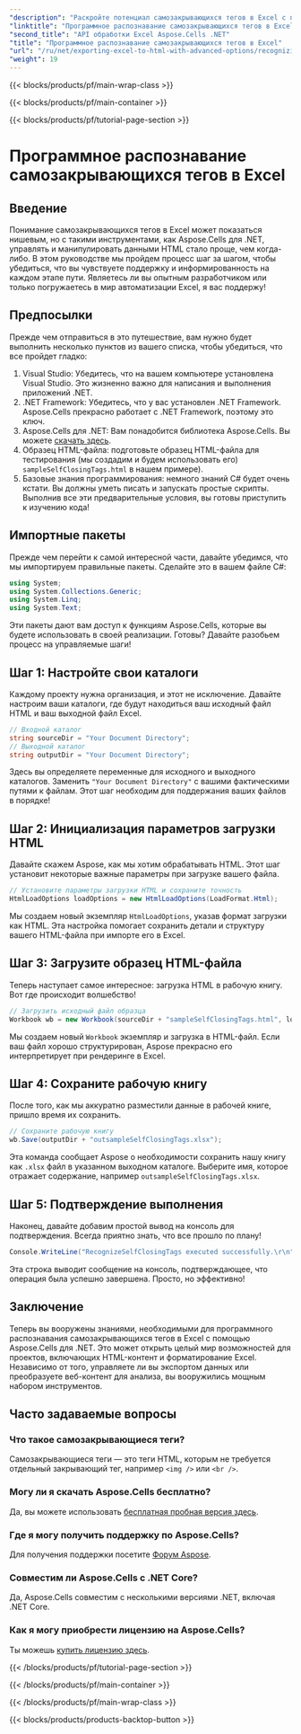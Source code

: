 ```yaml
---
"description": "Раскройте потенциал самозакрывающихся тегов в Excel с помощью нашего пошагового руководства с использованием Aspose.Cells для .NET."
"linktitle": "Программное распознавание самозакрывающихся тегов в Excel"
"second_title": "API обработки Excel Aspose.Cells .NET"
"title": "Программное распознавание самозакрывающихся тегов в Excel"
"url": "/ru/net/exporting-excel-to-html-with-advanced-options/recognizing-self-closing-tags/"
"weight": 19
---
```


{{< blocks/products/pf/main-wrap-class >}}

{{< blocks/products/pf/main-container >}}

{{< blocks/products/pf/tutorial-page-section >}}

# Программное распознавание самозакрывающихся тегов в Excel

## Введение
Понимание самозакрывающихся тегов в Excel может показаться нишевым, но с такими инструментами, как Aspose.Cells для .NET, управлять и манипулировать данными HTML стало проще, чем когда-либо. В этом руководстве мы пройдем процесс шаг за шагом, чтобы убедиться, что вы чувствуете поддержку и информированность на каждом этапе пути. Являетесь ли вы опытным разработчиком или только погружаетесь в мир автоматизации Excel, я вас поддержу!
## Предпосылки
Прежде чем отправиться в это путешествие, вам нужно будет выполнить несколько пунктов из вашего списка, чтобы убедиться, что все пройдет гладко:
1. Visual Studio: Убедитесь, что на вашем компьютере установлена Visual Studio. Это жизненно важно для написания и выполнения приложений .NET.
2. .NET Framework: Убедитесь, что у вас установлен .NET Framework. Aspose.Cells прекрасно работает с .NET Framework, поэтому это ключ.
3. Aspose.Cells для .NET: Вам понадобится библиотека Aspose.Cells. Вы можете [скачать здесь](https://releases.aspose.com/cells/net/).
4. Образец HTML-файла: подготовьте образец HTML-файла для тестирования (мы создадим и будем использовать его) `sampleSelfClosingTags.html` в нашем примере).
5. Базовые знания программирования: немного знаний C# будет очень кстати. Вы должны уметь писать и запускать простые скрипты.
Выполнив все эти предварительные условия, вы готовы приступить к изучению кода!
## Импортные пакеты
Прежде чем перейти к самой интересной части, давайте убедимся, что мы импортируем правильные пакеты. Сделайте это в вашем файле C#:
```csharp
using System;
using System.Collections.Generic;
using System.Linq;
using System.Text;
```
Эти пакеты дают вам доступ к функциям Aspose.Cells, которые вы будете использовать в своей реализации. Готовы? Давайте разобьем процесс на управляемые шаги!
## Шаг 1: Настройте свои каталоги
Каждому проекту нужна организация, и этот не исключение. Давайте настроим ваши каталоги, где будут находиться ваш исходный файл HTML и ваш выходной файл Excel.
```csharp
// Входной каталог
string sourceDir = "Your Document Directory";
// Выходной каталог
string outputDir = "Your Document Directory";
```
Здесь вы определяете переменные для исходного и выходного каталогов. Заменить `"Your Document Directory"` с вашими фактическими путями к файлам. Этот шаг необходим для поддержания ваших файлов в порядке!
## Шаг 2: Инициализация параметров загрузки HTML
Давайте скажем Aspose, как мы хотим обрабатывать HTML. Этот шаг установит некоторые важные параметры при загрузке вашего файла.
```csharp
// Установите параметры загрузки HTML и сохраните точность
HtmlLoadOptions loadOptions = new HtmlLoadOptions(LoadFormat.Html);
```
Мы создаем новый экземпляр `HtmlLoadOptions`, указав формат загрузки как HTML. Эта настройка помогает сохранить детали и структуру вашего HTML-файла при импорте его в Excel.
## Шаг 3: Загрузите образец HTML-файла
Теперь наступает самое интересное: загрузка HTML в рабочую книгу. Вот где происходит волшебство!
```csharp
// Загрузить исходный файл образца
Workbook wb = new Workbook(sourceDir + "sampleSelfClosingTags.html", loadOptions);
```
Мы создаем новый `Workbook` экземпляр и загрузка в HTML-файл. Если ваш файл хорошо структурирован, Aspose прекрасно его интерпретирует при рендеринге в Excel.
## Шаг 4: Сохраните рабочую книгу
После того, как мы аккуратно разместили данные в рабочей книге, пришло время их сохранить. 
```csharp
// Сохраните рабочую книгу
wb.Save(outputDir + "outsampleSelfClosingTags.xlsx");
```
Эта команда сообщает Aspose о необходимости сохранить нашу книгу как `.xlsx` файл в указанном выходном каталоге. Выберите имя, которое отражает содержание, например `outsampleSelfClosingTags.xlsx`.
## Шаг 5: Подтверждение выполнения
Наконец, давайте добавим простой вывод на консоль для подтверждения. Всегда приятно знать, что все прошло по плану!
```csharp
Console.WriteLine("RecognizeSelfClosingTags executed successfully.\r\n");
```
Эта строка выводит сообщение на консоль, подтверждающее, что операция была успешно завершена. Просто, но эффективно!
## Заключение
Теперь вы вооружены знаниями, необходимыми для программного распознавания самозакрывающихся тегов в Excel с помощью Aspose.Cells для .NET. Это может открыть целый мир возможностей для проектов, включающих HTML-контент и форматирование Excel. Независимо от того, управляете ли вы экспортом данных или преобразуете веб-контент для анализа, вы вооружились мощным набором инструментов.
## Часто задаваемые вопросы
### Что такое самозакрывающиеся теги?  
Самозакрывающиеся теги — это теги HTML, которым не требуется отдельный закрывающий тег, например `<img />` или `<br />`.
### Могу ли я скачать Aspose.Cells бесплатно?  
Да, вы можете использовать [бесплатная пробная версия здесь](https://releases.aspose.com/).
### Где я могу получить поддержку по Aspose.Cells?  
Для получения поддержки посетите [Форум Aspose](https://forum.aspose.com/c/cells/9).
### Совместим ли Aspose.Cells с .NET Core?  
Да, Aspose.Cells совместим с несколькими версиями .NET, включая .NET Core.
### Как я могу приобрести лицензию на Aspose.Cells?  
Ты можешь [купить лицензию здесь](https://purchase.aspose.com/buy).

{{< /blocks/products/pf/tutorial-page-section >}}

{{< /blocks/products/pf/main-container >}}

{{< /blocks/products/pf/main-wrap-class >}}

{{< blocks/products/products-backtop-button >}}